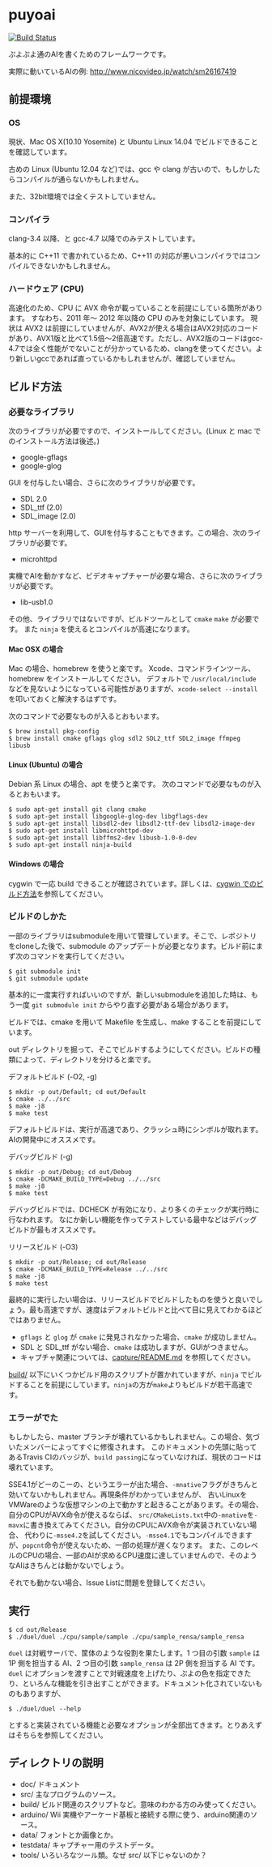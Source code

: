 puyoai
======

[![Build Status](https://travis-ci.org/puyoai/puyoai.svg?branch=master)](http://travis-ci.org/puyoai/puyoai)

ぷよぷよ通のAIを書くためのフレームワークです。

実際に動いているAIの例: http://www.nicovideo.jp/watch/sm26167419

## 前提環境

### OS

現状、Mac OS X(10.10 Yosemite) と Ubuntu Linux 14.04 でビルドできることを確認しています。

古めの Linux (Ubuntu 12.04 など)では、gcc や clang が古いので、もしかしたらコンパイルが通らないかもしれません。

また、32bit環境では全くテストしていません。

### コンパイラ

clang-3.4 以降、と gcc-4.7 以降でのみテストしています。

基本的に C++11 で書かれているため、C++11 の対応が悪いコンパイラではコンパイルできないかもしれません。

### ハードウェア (CPU)

高速化のため、CPU に AVX 命令が載っていることを前提にしている箇所があります。
すなわち、2011 年〜 2012 年以降の CPU のみを対象にしています。
現状は AVX2 は前提にしていませんが、AVX2が使える場合はAVX2対応のコードがあり、AVX1版と比べて1.5倍〜2倍高速です。ただし、AVX2版のコードはgcc-4.7では全く性能がでないことが分かっているため、clangを使ってください。より新しいgccであれば直っているかもしれませんが、確認していません。

## ビルド方法

### 必要なライブラリ

次のライブラリが必要ですので、インストールしてください。(Linux と mac でのインストール方法は後述。)

* google-gflags
* google-glog

GUI を付与したい場合、さらに次のライブラリが必要です。

* SDL 2.0
* SDL_ttf (2.0)
* SDL_image (2.0)

http サーバーを利用して、GUIを付与することもできます。この場合、次のライブラリが必要です。

* microhttpd

実機でAIを動かすなど、ビデオキャプチャーが必要な場合、さらに次のライブラリが必要です。

* lib-usb1.0

その他、ライブラリではないですが、ビルドツールとして `cmake` `make` が必要です。
また `ninja` を使えるとコンパイルが高速になります。

#### Mac OSX の場合

Mac の場合、homebrew を使うと楽です。
Xcode、コマンドラインツール、homebrew をインストールしてください。
デフォルトで `/usr/local/include` などを見ないようになっている可能性がありますが、`xcode-select --install` を叩いておくと解決するはずです。

次のコマンドで必要なものが入るとおもいます。

    $ brew install pkg-config
    $ brew install cmake gflags glog sdl2 SDL2_ttf SDL2_image ffmpeg libusb

#### Linux (Ubuntu) の場合

Debian 系 Linux の場合、apt を使うと楽です。
次のコマンドで必要なものが入るとおもいます。

    $ sudo apt-get install git clang cmake
    $ sudo apt-get install libgoogle-glog-dev libgflags-dev
    $ sudo apt-get install libsdl2-dev libsdl2-ttf-dev libsdl2-image-dev
    $ sudo apt-get install libmicrohttpd-dev
    $ sudo apt-get install libffms2-dev libusb-1.0-0-dev
    $ sudo apt-get install ninja-build

#### Windows の場合

cygwin で一応 build できることが確認されています。詳しくは、[cygwin でのビルド方法](doc/how-to-build-on-cygwin.md)を参照してください。

### ビルドのしかた

一部のライブラリはsubmoduleを用いて管理しています。そこで、レポジトリをcloneした後で、submodule のアップデートが必要となります。ビルド前にまず次のコマンドを実行してください。

    $ git submodule init
    $ git submodule update

基本的に一度実行すればいいのですが、新しいsubmoduleを追加した時は、もう一度 `git submodule init` からやり直す必要がある場合があります。

ビルドでは、cmake を用いて Makefile を生成し、make することを前提にしています。

out ディレクトリを掘って、そこでビルドするようにしてください。ビルドの種類によって、ディレクトリを分けると楽です。

デフォルトビルド (-O2, -g)

    $ mkdir -p out/Default; cd out/Default
    $ cmake ../../src
    $ make -j8
    $ make test

デフォルトビルドは、実行が高速であり、クラッシュ時にシンボルが取れます。AIの開発中にオススメです。

デバッグビルド (-g)

    $ mkdir -p out/Debug; cd out/Debug
    $ cmake -DCMAKE_BUILD_TYPE=Debug ../../src
    $ make -j8
    $ make test

デバッグビルドでは、DCHECK が有効になり、より多くのチェックが実行時に行なわれます。
なにか新しい機能を作ってテストしている最中などはデバッグビルドが最もオススメです。

リリースビルド (-O3)

    $ mkdir -p out/Release; cd out/Release
    $ cmake -DCMAKE_BUILD_TYPE=Release ../../src
    $ make -j8
    $ make test

最終的に実行したい場合は、リリースビルドでビルドしたものを使うと良いでしょう。最も高速ですが、速度はデフォルトビルドと比べて目に見えてわかるほどではありません。

* `gflags` と `glog` が `cmake` に発見されなかった場合、`cmake` が成功しません。
* SDL と SDL_ttf がない場合、`cmake` は成功しますが、GUIがつきません。
* キャプチャ関連については、[capture/README.md](https://github.com/puyoai/puyoai/tree/master/src/capture) を参照してください。

[build/](https://github.com/puyoai/puyoai/tree/master/build) 以下にいくつかビルド用のスクリプトが置かれていますが、`ninja` でビルドすることを前提にしています。`ninja`の方が`make`よりもビルドが若干高速です。

### エラーがでた

もしかしたら、master ブランチが壊れているかもしれません。この場合、気づいたメンバーによってすぐに修復されます。
このドキュメントの先頭に貼ってあるTravis CIのバッジが、`build passing`になっていなければ、現状のコードは壊れています。

SSE4.1がどーのこーの、というエラーが出た場合、`-mnative`フラグがきちんと効いてないかもしれません。再現条件がわかっていませんが、
古いLinuxをVMWareのような仮想マシンの上で動かすと起きることがあります。その場合、自分のCPUがAVX命令が使えるならば、
`src/CMakeLists.txt`中の`-mnative`を`-mavx`に書き換えてみてください。自分のCPUにAVX命令が実装されていない場合、
代わりに`-msse4.2`を試してください。`-msse4.1`でもコンパイルできますが、`popcnt`命令が使えないため、一部の処理が遅くなります。
また、このレベルのCPUの場合、一部のAIが求めるCPU速度に達していませんので、そのようなAIはきちんとは動かないでしょう。

それでも動かない場合、Issue Listに問題を登録してください。

## 実行

    $ cd out/Release
    $ ./duel/duel ./cpu/sample/sample ./cpu/sample_rensa/sample_rensa

`duel` は対戦サーバで、筐体のような役割を果たします。1 つ目の引数 `sample` は 1P 側を担当する AI、2 つ目の引数 `sample_rensa` は 2P 側を担当する AI です。
`duel` にオプションを渡すことで対戦速度を上げたり、ぷよの色を指定できたり、といろんな機能を引き出すことができます。ドキュメント化されていないものもありますが、

    $ ./duel/duel --help

とすると実装されている機能と必要なオプションが全部出てきます。とりあえずはそちらを参照してください。

## ディレクトリの説明

* doc/ ドキュメント
* src/ 主なプログラムのソース。
* build/ ビルド関連のスクリプトなど。意味のわかる方のみ使ってください。
* arduino/ Wii 実機やアーケード基板と接続する際に使う、arduino関連のソース。
* data/    フォントとか画像とか。
* testdata/ キャプチャー用のテストデータ。
* tools/ いろいろなツール類。なぜ src/ 以下じゃないのか？
